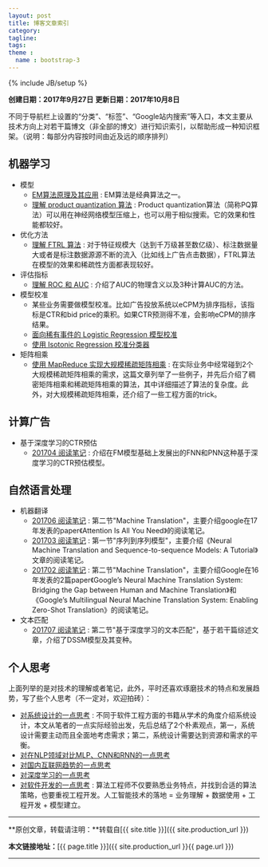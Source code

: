```yaml
---
layout: post
title: 博客文章索引
category:
tagline: 
tags:
theme :
  name : bootstrap-3
---
```

{% include JB/setup %}

**创建日期：2017年9月27日**
**更新日期：2017年10月8日**

不同于导航栏上设置的“分类”、“标签”、“Google站内搜索”等入口，本文主要从技术方向上对若干篇博文（非全部的博文）进行知识索引，以帮助形成一种知识框架。（说明：每部分内容按时间由近及远的顺序排列）

## 机器学习

+ 模型
  - [EM算法原理及其应用](http://vividfree.github.io/%E6%9C%BA%E5%99%A8%E5%AD%A6%E4%B9%A0/2016/08/19/introduction-about-EM-algorithm) : EM算法是经典算法之一。
  - [理解 product quantization 算法](http://vividfree.github.io/%E6%9C%BA%E5%99%A8%E5%AD%A6%E4%B9%A0/2017/08/05/understanding-product-quantization) : Product quantization算法（简称PQ算法）可以用在神经网络模型压缩上，也可以用于相似搜索。它的效果和性能都较好。
+ 优化方法
  - [理解 FTRL 算法](http://vividfree.github.io/%E6%9C%BA%E5%99%A8%E5%AD%A6%E4%B9%A0/2015/12/05/understanding-FTRL-algorithm) : 对于特征规模大（达到千万级甚至数亿级）、标注数据量大或者是标注数据源源不断的流入（比如线上广告点击数据），FTRL算法在模型的效果和稀疏性方面都表现较好。
+ 评估指标
  - [理解 ROC 和 AUC](http://vividfree.github.io/%E6%9C%BA%E5%99%A8%E5%AD%A6%E4%B9%A0/2015/11/20/understanding-ROC-and-AUC) : 介绍了AUC的物理含义以及3种计算AUC的方法。
+ 模型校准
  - 某些业务需要做模型校准。比如广告投放系统以eCPM为排序指标，该指标是CTR和bid price的乘积。如果CTR预测得不准，会影响eCPM的排序结果。
  - [面向稀有事件的 Logistic Regression 模型校准](http://vividfree.github.io/%E6%9C%BA%E5%99%A8%E5%AD%A6%E4%B9%A0/2015/12/15/model-calibration-for-logistic-regression-in-rare-events-data)
  - [使用 Isotonic Regression 校准分类器](http://vividfree.github.io/%E6%9C%BA%E5%99%A8%E5%AD%A6%E4%B9%A0/2015/12/21/classifier-calibration-with-isotonic-regression)
+ 矩阵相乘
  - [使用 MapReduce 实现大规模稀疏矩阵相乘](http://vividfree.github.io/%E5%A4%A7%E8%A7%84%E6%A8%A1%E6%95%B0%E6%8D%AE%E5%A4%84%E7%90%86/2015/11/14/large-scale-matrix-multiplication-using-mapreduce) : 在实际业务中经常碰到2个大规模稀疏矩阵相乘的需求，这篇文章列举了一些例子，并先后介绍了稠密矩阵相乘和稀疏矩阵相乘的算法，其中详细描述了算法的复杂度。此外，对大规模稀疏矩阵相乘，还介绍了一些工程方面的trick。

## 计算广告

+ 基于深度学习的CTR预估
  - [201704 阅读笔记](http://vividfree.github.io/%E9%98%85%E8%AF%BB%E7%AC%94%E8%AE%B0/2017/04/26/201704-reading-list) : 介绍在FM模型基础上发展出的FNN和PNN这种基于深度学习的CTR预估模型。

## 自然语言处理

+ 机器翻译
  - [201706 阅读笔记](http://vividfree.github.io/%E9%98%85%E8%AF%BB%E7%AC%94%E8%AE%B0/2017/06/24/201706-reading-list) : 第二节"Machine Translation"，主要介绍google在17年发表的paper《Attention Is All You Need》的阅读笔记。
  - [201703 阅读笔记](http://vividfree.github.io/%E9%98%85%E8%AF%BB%E7%AC%94%E8%AE%B0/2017/03/14/201703-reading-list) : 第一节"序列到序列模型"，主要介绍《Neural Machine Translation and Sequence-to-sequence Models: A Tutorial》文章的阅读笔记。
  - [201702 阅读笔记](http://vividfree.github.io/%E9%98%85%E8%AF%BB%E7%AC%94%E8%AE%B0/2017/02/05/201702-reading-list) : 第二节"Machine Translation"，主要介绍Google在16年发表的2篇paper《Google’s Neural Machine Translation System: Bridging the Gap between Human and Machine Translation》和《Google’s Multilingual Neural Machine Translation System: Enabling Zero-Shot Translation》的阅读笔记。
+ 文本匹配
  - [201707 阅读笔记](http://vividfree.github.io/%E9%98%85%E8%AF%BB%E7%AC%94%E8%AE%B0/2017/07/01/201707-reading-list) : 第二节"基于深度学习的文本匹配"，基于若干篇综述文章，介绍了DSSM模型及其变种。

## 个人思考

上面列举的是对技术的理解或者笔记，此外，平时还喜欢琢磨技术的特点和发展趋势，写了些个人思考（不一定对，欢迎拍砖）：
+ [对系统设计的一点思考](http://vividfree.github.io/%E4%B8%AA%E4%BA%BA%E6%80%9D%E8%80%83/2017/09/16/some-viewpoint-about-system-design) : 不同于软件工程方面的书籍从学术的角度介绍系统设计，本文从笔者的一点实际经验出发，先后总结了2个朴素观点，第一，系统设计需要主动而且全面地考虑需求；第二，系统设计需要达到资源和需求的平衡。
+ [对在NLP领域对比MLP、CNN和RNN的一点思考](http://vividfree.github.io/%E4%B8%AA%E4%BA%BA%E6%80%9D%E8%80%83/2017/07/08/some-viewpoint-about-comparison-of-mlp-cnn-rnn-in-nlp)
+ [对国内互联网趋势的一点思考](http://vividfree.github.io/%E4%B8%AA%E4%BA%BA%E6%80%9D%E8%80%83/2017/06/04/some-viewpoint-about-trends-of-chinese-internet)
+ [对深度学习的一点思考](http://vividfree.github.io/%E4%B8%AA%E4%BA%BA%E6%80%9D%E8%80%83/2017/03/13/some-viewpoint-about-deep-learning)
+ [对软件开发的一点思考](http://vividfree.github.io/%E4%B8%AA%E4%BA%BA%E6%80%9D%E8%80%83/2016/01/17/some-viewpoint-about-software-development) : 算法工程师不仅要熟悉业务特点，并找到合适的算法策略，也要重视工程开发。人工智能技术的落地 = 业务理解 + 数据使用 + 工程开发 + 模型建立。

* * *

**原创文章，转载请注明：**转载自[{{ site.title }}]({{ site.production_url }})

**本文链接地址：**[{{ page.title }}]({{ site.production_url }}{{ page.url }})

* * *
